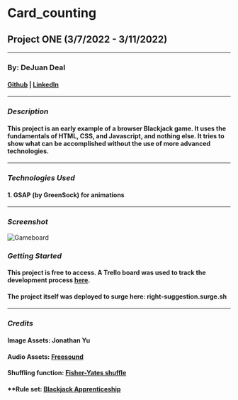 # Card_counting
## Project ONE (3/7/2022 - 3/11/2022)
***
### By: DeJuan Deal
#### [Github](https://github.com/dealhouse) | [LinkedIn](https://www.linkedin.com/in/dejuan-deal-28b274218/)
***
### ***Description***
#### **This project is an early example of a browser Blackjack game. It uses the fundamentals of HTML, CSS, and Javascript, and nothing else. It tries to show what can be accomplished without the use of more advanced technologies.**
***
### ***Technologies Used***
#### 1. GSAP (by GreenSock) for animations
***
### ***Screenshot***
![Gameboard](https://i.imgur.com/9oM7H0n.png)
### ***Getting Started***
#### **This project is free to access. A Trello board was used to track the development process [here](https://trello.com/b/DCbokEpZ/project-1).**
#### **The project itself was deployed to surge here: right-suggestion.surge.sh**
***
### ***Credits***
#### **Image Assets: Jonathan Yu**
#### **Audio Assets: [Freesound](https://freesound.org/)**
#### **Shuffling function: [Fisher-Yates shuffle](https://en.wikipedia.org/wiki/Fisher%E2%80%93Yates_shuffle)**
#### **Rule set: [Blackjack Apprenticeship](https://www.blackjackapprenticeship.com/how-to-play-blackjack/)